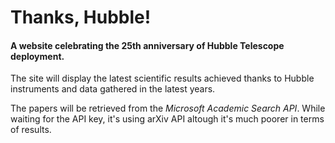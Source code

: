 # Thanks, Hubble!
#### A website celebrating the 25th anniversary of Hubble Telescope deployment.

The site will display the latest scientific results achieved thanks to Hubble instruments and data gathered in the latest years.

The papers will be retrieved from the *Microsoft Academic Search API*. While waiting for the API key, it's using arXiv API altough it's much poorer in terms of results.
